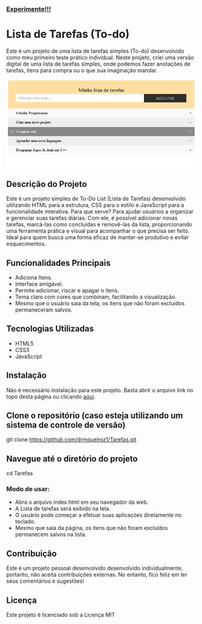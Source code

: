 
### [Experimente!!!](https://drmqueiroz1.github.io/Tarefas/)

# Lista de Tarefas (To-do)

Este é um projeto de uma lista de tarefas simples (To-do) desenvolvido como meu primeiro teste prático individual. Neste projeto, criei uma versão digital de uma lista de tarefas simples, 
onde podemos fazer anotações de tarefas, itens para compra ou o que sua imaginação mandar. 

<div align="center">
  <img src="Lista de Tarefas.png" alt="Lista de Tarefas">
</div>

## Descrição do Projeto
Este é um projeto simples de To-Do List (Lista de Tarefas) desenvolvido utilizando HTML para a estrutura, CSS para o estilo e JavaScript para a funcionalidade interativa.
Para que serve?
Para ajudar usuários a organizar e gerenciar suas tarefas diárias. Com ele, é possível adicionar novas tarefas, marcá-las como concluídas e removê-las da lista, proporcionando uma ferramenta prática e visual para acompanhar o que precisa ser feito. Ideal para quem busca uma forma eficaz de manter-se produtivo e evitar esquecimentos.


## Funcionalidades Principais
 - Adiciona Itens.
 - Interface amigável.
 - Permite adicionar, riscar e apagar o itens.
 - Tema claro com cores que combinam, facilitando a visualização.
 - Mesmo que o usuário saia da tela, os itens que não foram excluidos permaneceram salvos.
 
## Tecnologias Utilizadas
 - HTML5
 - CSS3
 - JavaScript

## Instalação
Não é necessário instalação para este projeto. Basta abrir o arquivo link no topo desta página ou clicando [aqui](https://drmqueiroz1.github.io/Tarefas/).

## Clone o repositório (caso esteja utilizando um sistema de controle de versão)
git clone https://github.com/drmqueiroz1/Tarefas.git

## Navegue até o diretório do projeto
cd Tarefas

### Modo de usar:
- Abra o arquivo index.html em seu navegador da web.
- A Lista de tarefas será exibido na tela.
- O usuário pode começar a efetuar suas aplicações diretamente no teclado.
- Mesmo que saia da página, os itens que não foram excluídos permanecem salvos na lista.

## Contribuição
Este é um projeto pessoal desenvolvido desenvolvido individualmente, portanto, não aceita contribuições externas. No entanto, fico feliz em ler seus comentários e sugestões!

## Licença
Este projeto é licenciado sob a Licença MIT 
